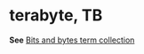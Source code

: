 # terabyte, TB

**See** [Bits and bytes term collection](https://worldready.cloudapp.net/Styleguide/Read?id=2700&topicid=26920)
